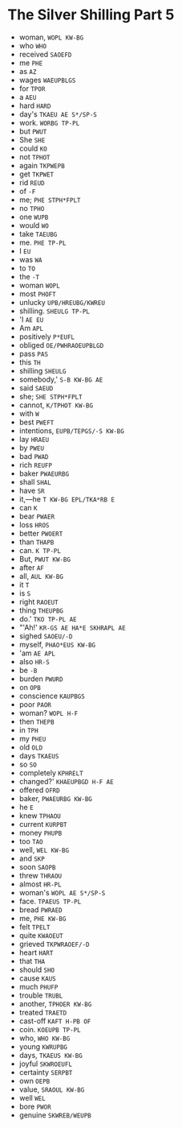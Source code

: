 # The Silver Shilling Part 5

* woman, `WOPL KW-BG`
* who `WHO`
* received `SAOEFD`
* me `PHE`
* as `AZ`
* wages `WAEUPBLGS`
* for `TPOR`
* a `AEU`
* hard `HARD`
* day's `TKAEU AE S*/SP-S`
* work. `WORBG TP-PL`
* but `PWUT`
* She `SHE`
* could `KO`
* not `TPHOT`
* again `TKPWEPB`
* get `TKPWET`
* rid `REUD`
* of `-F`
* me; `PHE STPH*FPLT`
* no `TPHO`
* one `WUPB`
* would `WO`
* take `TAEUBG`
* me. `PHE TP-PL`
* I `EU`
* was `WA`
* to `TO`
* the `-T`
* woman `WOPL`
* most `PHOFT`
* unlucky `UPB/HREUBG/KWREU`
* shilling. `SHEULG TP-PL`
* 'I `AE EU`
* Am `APL`
* positively `P*EUFL`
* obliged `OE/PWHRAOEUPBLGD`
* pass `PAS`
* this `TH`
* shilling `SHEULG`
* somebody,' `S-B KW-BG AE`
* said `SAEUD`
* she; `SHE STPH*FPLT`
* cannot, `K/TPHOT KW-BG`
* with `W`
* best `PWEFT`
* intentions, `EUPB/TEPGS/-S KW-BG`
* lay `HRAEU`
* by `PWEU`
* bad `PWAD`
* rich `REUFP`
* baker `PWAEURBG`
* shall `SHAL`
* have `SR`
* it,—he `T KW-BG EPL/TKA*RB E`
* can `K`
* bear `PWAER`
* loss `HROS`
* better `PWOERT`
* than `THAPB`
* can. `K TP-PL`
* But, `PWUT KW-BG`
* after `AF`
* all, `AUL KW-BG`
* it `T`
* is `S`
* right `RAOEUT`
* thing `THEUPBG`
* do.' `TKO TP-PL AE`
* "'Ah!' `KR-GS AE HA*E SKHRAPL AE`
* sighed `SAOEU/-D`
* myself, `PHAO*EUS KW-BG`
* 'am `AE APL`
* also `HR-S`
* be `-B`
* burden `PWURD`
* on `OPB`
* conscience `KAUPBGS`
* poor `PAOR`
* woman? `WOPL H-F`
* then `THEPB`
* in `TPH`
* my `PHEU`
* old `OLD`
* days `TKAEUS`
* so `SO`
* completely `KPHRELT`
* changed?' `KHAEUPBGD H-F AE`
* offered `OFRD`
* baker, `PWAEURBG KW-BG`
* he `E`
* knew `TPHAOU`
* current `KURPBT`
* money `PHUPB`
* too `TAO`
* well, `WEL KW-BG`
* and `SKP`
* soon `SAOPB`
* threw `THRAOU`
* almost `HR-PL`
* woman's `WOPL AE S*/SP-S`
* face. `TPAEUS TP-PL`
* bread `PWRAED`
* me, `PHE KW-BG`
* felt `TPELT`
* quite `KWAOEUT`
* grieved `TKPWRAOEF/-D`
* heart `HART`
* that `THA`
* should `SHO`
* cause `KAUS`
* much `PHUFP`
* trouble `TRUBL`
* another, `TPHOER KW-BG`
* treated `TRAETD`
* cast-off `KAFT H-PB OF`
* coin. `KOEUPB TP-PL`
* who, `WHO KW-BG`
* young `KWRUPBG`
* days, `TKAEUS KW-BG`
* joyful `SKWROEUFL`
* certainty `SERPBT`
* own `OEPB`
* value, `SRAOUL KW-BG`
* well `WEL`
* bore `PWOR`
* genuine `SKWREB/WEUPB`
